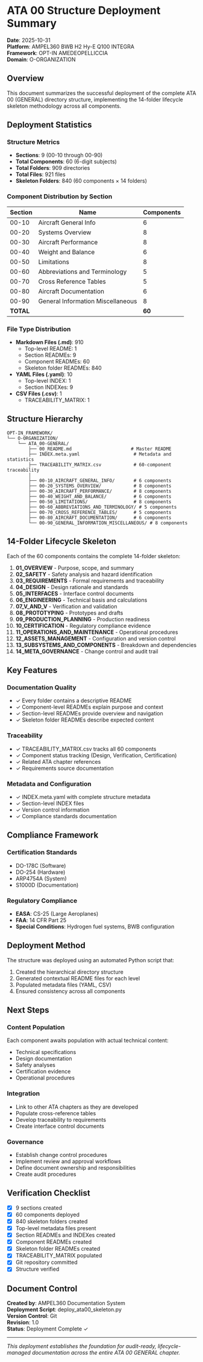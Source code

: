 # ATA 00 Structure Deployment Summary

**Date**: 2025-10-31  
**Platform**: AMPEL360 BWB H2 Hy-E Q100 INTEGRA  
**Framework**: OPT-IN AMEDEOPELLICCIA  
**Domain**: O-ORGANIZATION  

## Overview
This document summarizes the successful deployment of the complete ATA 00 (GENERAL) directory structure, implementing the 14-folder lifecycle skeleton methodology across all components.

## Deployment Statistics

### Structure Metrics
- **Sections**: 9 (00-10 through 00-90)
- **Total Components**: 60 (6-digit subjects)
- **Total Folders**: 909 directories
- **Total Files**: 921 files
- **Skeleton Folders**: 840 (60 components × 14 folders)

### Component Distribution by Section

| Section | Name | Components |
|---------|------|------------|
| 00-10 | Aircraft General Info | 6 |
| 00-20 | Systems Overview | 8 |
| 00-30 | Aircraft Performance | 8 |
| 00-40 | Weight and Balance | 6 |
| 00-50 | Limitations | 8 |
| 00-60 | Abbreviations and Terminology | 5 |
| 00-70 | Cross Reference Tables | 5 |
| 00-80 | Aircraft Documentation | 6 |
| 00-90 | General Information Miscellaneous | 8 |
| **TOTAL** | | **60** |

### File Type Distribution
- **Markdown Files (.md)**: 910
  - Top-level README: 1
  - Section READMEs: 9
  - Component READMEs: 60
  - Skeleton folder READMEs: 840
- **YAML Files (.yaml)**: 10
  - Top-level INDEX: 1
  - Section INDEXes: 9
- **CSV Files (.csv)**: 1
  - TRACEABILITY_MATRIX: 1

## Structure Hierarchy

```
OPT-IN_FRAMEWORK/
└── O-ORGANIZATION/
    └── ATA_00-GENERAL/
        ├── 00_README.md                      # Master README
        ├── INDEX.meta.yaml                    # Metadata and statistics
        ├── TRACEABILITY_MATRIX.csv            # 60-component traceability
        │
        ├── 00-10_AIRCRAFT_GENERAL_INFO/       # 6 components
        ├── 00-20_SYSTEMS_OVERVIEW/            # 8 components
        ├── 00-30_AIRCRAFT_PERFORMANCE/        # 8 components
        ├── 00-40_WEIGHT_AND_BALANCE/          # 6 components
        ├── 00-50_LIMITATIONS/                 # 8 components
        ├── 00-60_ABBREVIATIONS_AND_TERMINOLOGY/ # 5 components
        ├── 00-70_CROSS_REFERENCE_TABLES/      # 5 components
        ├── 00-80_AIRCRAFT_DOCUMENTATION/      # 6 components
        └── 00-90_GENERAL_INFORMATION_MISCELLANEOUS/ # 8 components
```

## 14-Folder Lifecycle Skeleton

Each of the 60 components contains the complete 14-folder skeleton:

1. **01_OVERVIEW** - Purpose, scope, and summary
2. **02_SAFETY** - Safety analysis and hazard identification
3. **03_REQUIREMENTS** - Formal requirements and traceability
4. **04_DESIGN** - Design rationale and standards
5. **05_INTERFACES** - Interface control documents
6. **06_ENGINEERING** - Technical basis and calculations
7. **07_V_AND_V** - Verification and validation
8. **08_PROTOTYPING** - Prototypes and drafts
9. **09_PRODUCTION_PLANNING** - Production readiness
10. **10_CERTIFICATION** - Regulatory compliance evidence
11. **11_OPERATIONS_AND_MAINTENANCE** - Operational procedures
12. **12_ASSETS_MANAGEMENT** - Configuration and version control
13. **13_SUBSYSTEMS_AND_COMPONENTS** - Breakdown and dependencies
14. **14_META_GOVERNANCE** - Change control and audit trail

## Key Features

### Documentation Quality
- ✓ Every folder contains a descriptive README
- ✓ Component-level READMEs explain purpose and context
- ✓ Section-level READMEs provide overview and navigation
- ✓ Skeleton folder READMEs describe expected content

### Traceability
- ✓ TRACEABILITY_MATRIX.csv tracks all 60 components
- ✓ Component status tracking (Design, Verification, Certification)
- ✓ Related ATA chapter references
- ✓ Requirements source documentation

### Metadata and Configuration
- ✓ INDEX.meta.yaml with complete structure metadata
- ✓ Section-level INDEX files
- ✓ Version control information
- ✓ Compliance standards documentation

## Compliance Framework

### Certification Standards
- DO-178C (Software)
- DO-254 (Hardware)
- ARP4754A (System)
- S1000D (Documentation)

### Regulatory Compliance
- **EASA**: CS-25 (Large Aeroplanes)
- **FAA**: 14 CFR Part 25
- **Special Conditions**: Hydrogen fuel systems, BWB configuration

## Deployment Method

The structure was deployed using an automated Python script that:
1. Created the hierarchical directory structure
2. Generated contextual README files for each level
3. Populated metadata files (YAML, CSV)
4. Ensured consistency across all components

## Next Steps

### Content Population
Each component awaits population with actual technical content:
- Technical specifications
- Design documentation
- Safety analyses
- Certification evidence
- Operational procedures

### Integration
- Link to other ATA chapters as they are developed
- Populate cross-reference tables
- Develop traceability to requirements
- Create interface control documents

### Governance
- Establish change control procedures
- Implement review and approval workflows
- Define document ownership and responsibilities
- Create audit procedures

## Verification Checklist

- [x] 9 sections created
- [x] 60 components deployed
- [x] 840 skeleton folders created
- [x] Top-level metadata files present
- [x] Section READMEs and INDEXes created
- [x] Component READMEs created
- [x] Skeleton folder READMEs created
- [x] TRACEABILITY_MATRIX populated
- [x] Git repository committed
- [x] Structure verified

## Document Control

**Created by**: AMPEL360 Documentation System  
**Deployment Script**: deploy_ata00_skeleton.py  
**Version Control**: Git  
**Revision**: 1.0  
**Status**: Deployment Complete ✓  

---

*This deployment establishes the foundation for audit-ready, lifecycle-managed documentation across the entire ATA 00 GENERAL chapter.*
